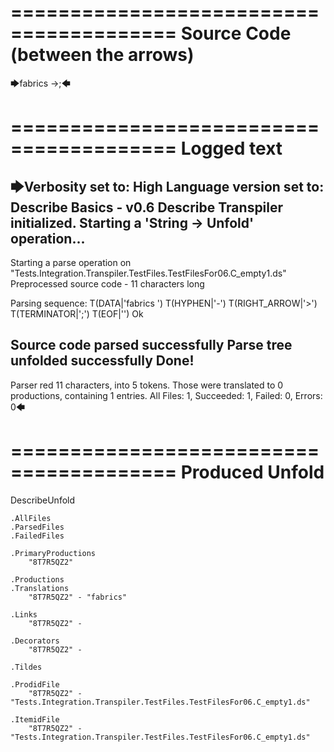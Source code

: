========================================
Source Code (between the arrows)
========================================

🡆fabrics ->;🡄

========================================
Logged text
========================================

🡆Verbosity set to: High
Language version set to: Describe Basics - v0.6
Describe Transpiler initialized.
Starting a 'String -> Unfold' operation...
------------------------
Starting a parse operation on "Tests.Integration.Transpiler.TestFiles.TestFilesFor06.C_empty1.ds"
Preprocessed source code - 11 characters long

Parsing sequence: T(DATA|'fabrics ') T(HYPHEN|'-') T(RIGHT_ARROW|'>') T(TERMINATOR|';') T(EOF|'<EOF>') Ok

Source code parsed successfully
Parse tree unfolded successfully
Done!
------------------------
Parser red 11 characters, into 5 tokens.
Those were translated to 0 productions, containing 1 entries.
All Files: 1, Succeeded: 1, Failed: 0, Errors: 0🡄

========================================
Produced Unfold
========================================

DescribeUnfold

    .AllFiles
    .ParsedFiles
    .FailedFiles

    .PrimaryProductions
        "8T7R5QZ2" 

    .Productions
    .Translations
        "8T7R5QZ2" - "fabrics"

    .Links
        "8T7R5QZ2" - 

    .Decorators
        "8T7R5QZ2" - 

    .Tildes

    .ProdidFile
        "8T7R5QZ2" - "Tests.Integration.Transpiler.TestFiles.TestFilesFor06.C_empty1.ds"

    .ItemidFile
        "8T7R5QZ2" - "Tests.Integration.Transpiler.TestFiles.TestFilesFor06.C_empty1.ds"

